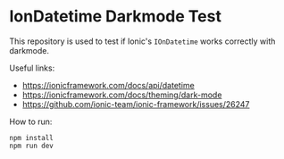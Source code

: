 # IonDatetime Darkmode Test

This repository is used to test if Ionic's `IOnDatetime` works correctly with darkmode.

Useful links:
- https://ionicframework.com/docs/api/datetime
- https://ionicframework.com/docs/theming/dark-mode
- https://github.com/ionic-team/ionic-framework/issues/26247

How to run:

```
npm install
npm run dev
```
